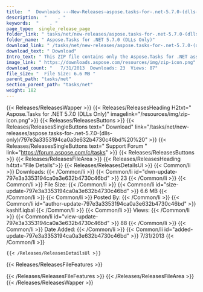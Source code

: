 ```yaml
---
title:  "  Downloads ---New-Releases-aspose.tasks-for-.net-5.7.0-(dlls-only) . " 
description:  "    . " 
keywords:  "    . " 
page_type:  single_release_page
folder_link: " tasks/net/new-releases/aspose.tasks-for-.net-5.7.0-(dlls-only)/"
folder_name: " Aspose.Tasks for .NET 5.7.0 (DLLs Only)"
download_link: " /tasks/net/new-releases/aspose.tasks-for-.net-5.7.0-(dlls-only)/797e3a3353194ca0a3e632b4730c46bd"
download_text: " Download"
Intro_text: " This ZIP file contains only the Aspose.Tasks for .NET assemblies. The assemblies..."
image_link: " https://downloads.aspose.com/resources/img/zip-icon.png"
download_count: "   7/31/2013  Downloads: 23  Views: 87"
file_size: "  File Size: 6.6 MB "
parent_path: "tasks/net"
section_parent_path: "tasks/net"
weight: 182 
---
```


{{< Releases/ReleasesWapper >}}
  {{< Releases/ReleasesHeading H2txt=" Aspose.Tasks for .NET 5.7.0 (DLLs Only)" imagelink="/resources/img/zip-icon.png">}}
  {{< Releases/ReleasesButtons >}}
    {{< Releases/ReleasesSingleButtons text=" Download" link="/tasks/net/new-releases/aspose.tasks-for-.net-5.7.0-(dlls-only)/797e3a3353194ca0a3e632b4730c46bd%20%20" >}}
    {{< Releases/ReleasesSingleButtons text=" Support Forum " link="https://forum.aspose.com/c/tasks" >}}
  {{< Releases/ReleasesButtons >}}
  {{< Releases/ReleasesFileArea >}}
    {{< Releases/ReleasesHeading h4txt="File Details">}}
    {{< Releases/ReleasesDetailsUl >}}
            {{< Common/li  >}} Downloads: {{< /Common/li >}} 
      {{< Common/li id="dwn-update-797e3a3353194ca0a3e632b4730c46bd" >}} 23 {{< /Common/li >}} 
      {{< Common/li  >}} File Size: {{< /Common/li >}} 
      {{< Common/li id="size-update-797e3a3353194ca0a3e632b4730c46bd" >}} 6.6 MB {{< /Common/li >}} 
      {{< Common/li  >}} Posted By: {{< /Common/li >}} 
      {{< Common/li id="author-update-797e3a3353194ca0a3e632b4730c46bd" >}} kashif.iqbal {{< /Common/li >}} 
      {{< Common/li  >}} Views: {{< /Common/li >}} 
      {{< Common/li id="view-update-797e3a3353194ca0a3e632b4730c46bd" >}} 88 {{< /Common/li >}} 
      {{< Common/li  >}} Date Added: {{< /Common/li >}} 
      {{< Common/li id="added-update-797e3a3353194ca0a3e632b4730c46bd" >}} 7/31/2013 {{< /Common/li >}} 

    {{< /Releases/ReleasesDetailsUl >}}

  {{< Releases/ReleasesFileFeatures >}}
      
  {{< /Releases/ReleasesFileFeatures >}}
 {{< /Releases/ReleasesFileArea >}}
{{< /Releases/ReleasesWapper >}}


